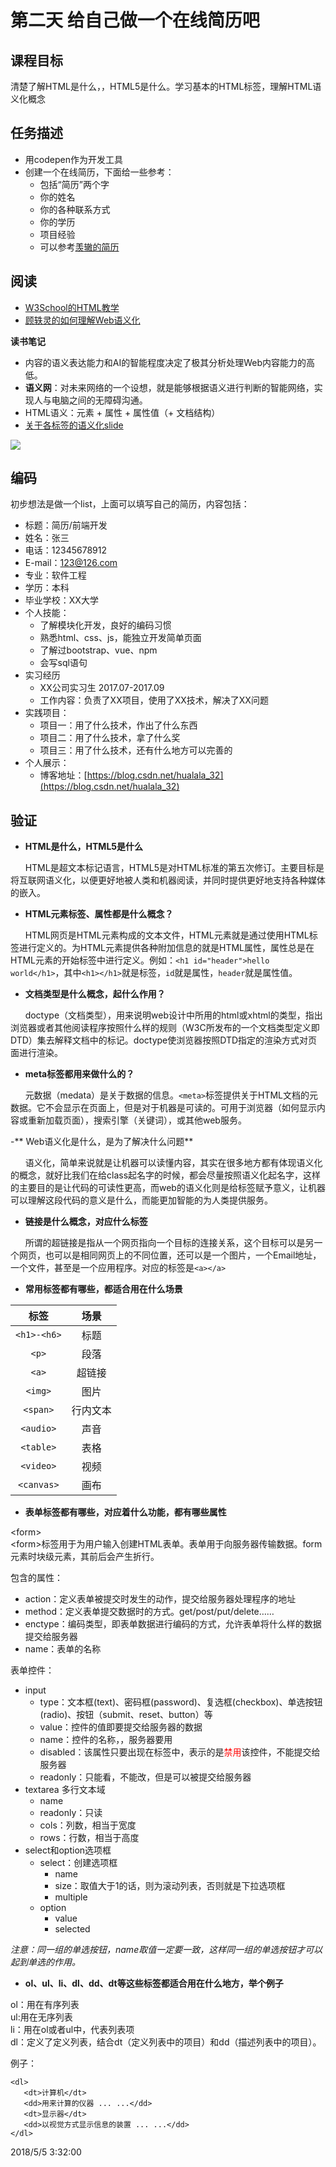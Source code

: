 # 第二天 给自己做一个在线简历吧 #
## 课程目标 ##
清楚了解HTML是什么，，HTML5是什么。学习基本的HTML标签，理解HTML语义化概念

## 任务描述 ##
- 用codepen作为开发工具
- 创建一个在线简历，下面给一些参考：
	- 包括“简历”两个字
	- 你的姓名
	- 你的各种联系方式
	- 你的学历
	- 项目经验
	- 可以参考[羡辙的简历](http://zhangwenli.com/cv/cn.html)

## 阅读 ##
- [W3School的HTML教学](http://www.w3school.com.cn/html/index.asp)
- [顾轶灵的如何理解Web语义化](https://www.zhihu.com/question/20455165)

**读书笔记**

- 内容的语义表达能力和AI的智能程度决定了极其分析处理Web内容能力的高低。
- **语义网**：对未来网络的一个设想，就是能够根据语义进行判断的智能网络，实现人与电脑之间的无障碍沟通。
- HTML语义：元素 + 属性 + 属性值（+ 文档结构）
- [关于各标签的语义化slide](http://justineo.github.io/slideshows/semantic-html/#/)

![](https://i.imgur.com/xVGiTw5.png)


## 编码 ##
初步想法是做一个list，上面可以填写自己的简历，内容包括：

- 标题：简历/前端开发
- 姓名：张三
- 电话：12345678912
- E-mail：123@126.com
- 专业：软件工程
- 学历：本科
- 毕业学校：XX大学
- 个人技能：
	- 了解模块化开发，良好的编码习惯
	- 熟悉html、css、js，能独立开发简单页面
	- 了解过bootstrap、vue、npm
	- 会写sql语句
- 实习经历
	- XX公司实习生 2017.07-2017.09
	- 工作内容：负责了XX项目，使用了XX技术，解决了XX问题
- 实践项目：
	- 项目一：用了什么技术，作出了什么东西
	- 项目二：用了什么技术，拿了什么奖
	- 项目三：用了什么技术，还有什么地方可以完善的
- 个人展示：
	- 博客地址：[https://blog.csdn.net/hualala_32](https://blog.csdn.net/hualala_32)


## 验证 ##
- **HTML是什么，HTML5是什么**

&nbsp;&nbsp;&nbsp;&nbsp;&nbsp;&nbsp;HTML是超文本标记语言，HTML5是对HTML标准的第五次修订。主要目标是将互联网语义化，以便更好地被人类和机器阅读，并同时提供更好地支持各种媒体的嵌入。

- **HTML元素标签、属性都是什么概念？**

&nbsp;&nbsp;&nbsp;&nbsp;&nbsp;&nbsp;HTML网页是HTML元素构成的文本文件，HTML元素就是通过使用HTML标签进行定义的。为HTML元素提供各种附加信息的就是HTML属性，属性总是在HTML元素的开始标签中进行定义。例如：`<h1 id="header">hello world</h1>`，其中`<h1></h1>`就是标签，`id`就是属性，`header`就是属性值。

- **文档类型是什么概念，起什么作用？**

&nbsp;&nbsp;&nbsp;&nbsp;&nbsp;&nbsp;doctype（文档类型），用来说明web设计中所用的html或xhtml的类型，指出浏览器或者其他阅读程序按照什么样的规则（W3C所发布的一个文档类型定义即DTD）集去解释文档中的标记。doctype使浏览器按照DTD指定的渲染方式对页面进行渲染。

- **meta标签都用来做什么的？**

&nbsp;&nbsp;&nbsp;&nbsp;&nbsp;&nbsp;元数据（medata）是关于数据的信息。`<meta>`标签提供关于HTML文档的元数据。它不会显示在页面上，但是对于机器是可读的。可用于浏览器（如何显示内容或重新加载页面），搜索引擎（关键词），或其他web服务。

-** Web语义化是什么，是为了解决什么问题**

&nbsp;&nbsp;&nbsp;&nbsp;&nbsp;&nbsp;语义化，简单来说就是让机器可以读懂内容，其实在很多地方都有体现语义化的概念，就好比我们在给class起名字的时候，都会尽量按照语义化起名字，这样的主要目的是让代码的可读性更高，而web的语义化则是给标签赋予意义，让机器可以理解这段代码的意义是什么，而能更加智能的为人类提供服务。

- **链接是什么概念，对应什么标签**

&nbsp;&nbsp;&nbsp;&nbsp;&nbsp;&nbsp;所谓的超链接是指从一个网页指向一个目标的连接关系，这个目标可以是另一个网页，也可以是相同网页上的不同位置，还可以是一个图片，一个Email地址，一个文件，甚至是一个应用程序。对应的标签是`<a></a>`

- **常用标签都有哪些，都适合用在什么场景**

标签|场景
:----:|:--:
`<h1>-<h6>`|标题
`<p>`|段落
`<a>`|超链接
`<img>`|图片
`<span>`|行内文本
`<audio>`|声音
`<table>`|表格
`<video>`|视频
`<canvas>`|画布


- **表单标签都有哪些，对应着什么功能，都有哪些属性**


\<form>
<br/>\<form>标签用于为用户输入创建HTML表单。表单用于向服务器传输数据。form元素时块级元素，其前后会产生折行。

包含的属性：

- action：定义表单被提交时发生的动作，提交给服务器处理程序的地址
- method：定义表单提交数据时的方式。get/post/put/delete……
- enctype：编码类型，即表单数据进行编码的方式，允许表单将什么样的数据提交给服务器
- name：表单的名称

表单控件：

- input
	- type：文本框(text)、密码框(password)、复选框(checkbox)、单选按钮(radio)、按钮（submit、reset、button）等
	- value：控件的值即要提交给服务器的数据
	- name：控件的名称，，服务器要用
	- disabled：该属性只要出现在标签中，表示的是<font color="red">禁用</font>该控件，不能提交给服务器
	- readonly：只能看，不能改，但是可以被提交给服务器
- textarea 多行文本域
	- name
	- readonly：只读
	- cols：列数，相当于宽度
	- rows：行数，相当于高度
- select和option选项框
	- select：创建选项框
		- name
		- size：取值大于1的话，则为滚动列表，否则就是下拉选项框
		- multiple
	- option
		- value
		- selected

<em>注意：同一组的单选按钮，name取值一定要一致，这样同一组的单选按钮才可以起到单选的作用。</em>


- **ol、ul、li、dl、dd、dt等这些标签都适合用在什么地方，举个例子**

ol：用在有序列表
<br>
ul:用在无序列表
<br>
li：用在ol或者ul中，代表列表项
<br>
dl：定义了定义列表，结合dt（定义列表中的项目）和dd（描述列表中的项目）。

例子：

	<dl>
	   <dt>计算机</dt>
	   <dd>用来计算的仪器 ... ...</dd>
	   <dt>显示器</dt>
	   <dd>以视觉方式显示信息的装置 ... ...</dd>
	</dl>

2018/5/5 3:32:00 